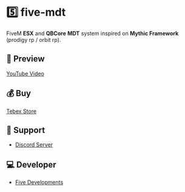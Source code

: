 # 5️⃣ five-mdt
FiveM **ESX** and **QBCore** **MDT** system inspired on **Mythic Framework** (prodigy rp / orbit rp).

## 👀 Preview
[YouTube Video](https://youtu.be/8_L4RsEuXIA)

## 💰 Buy
[Tebex Store](https://fivedevelopments.tebex.io/)

## 🤝 Support
- [Discord Server](https://discord.gg/547nKvQhZ7)

## 💻 Developer
- [Five Developments](https://discord.gg/547nKvQhZ7)
